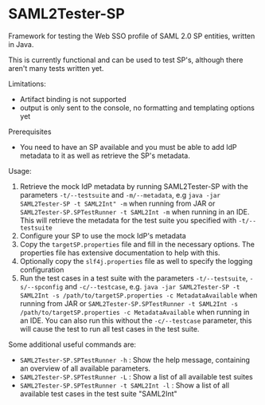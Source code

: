 SAML2Tester-SP
============

Framework for testing the Web SSO profile of SAML 2.0 SP entities, written in Java.

This is currently functional and can be used to test SP's, although there aren't many tests written yet.

Limitations:
- Artifact binding is not supported
- output is only sent to the console, no formatting and templating options yet

Prerequisites
- You need to have an SP available and you must be able to add IdP metadata to it as well as retrieve the SP's metadata.

Usage:

1. Retrieve the mock IdP metadata by running SAML2Tester-SP with the parameters ```-t/--testsuite``` and ```-m/--metadata```, e.g ```java -jar SAML2Tester-SP -t SAML2Int" -m``` when running from JAR or ```SAML2Tester-SP.SPTestRunner -t SAML2Int -m``` when running in an IDE. This will retrieve the metadata for the test suite you specified with ```-t/--testsuite```
2. Configure your SP to use the mock IdP's metadata
3. Copy the ```targetSP.properties``` file and fill in the necessary options. The properties file has extensive documentation to help with this.
4. Optionally copy the ```slf4j.properties``` file as well to specify the logging configuration
5. Run the test cases in a test suite with the parameters ```-t/--testsuite```, ```-s/--spconfig``` and ```-c/--testcase```, e.g. ```java -jar SAML2Tester-SP -t SAML2Int -s /path/to/targetSP.properties -c MetadataAvailable``` when running from JAR or ```SAML2Tester-SP.SPTestRunner -t SAML2Int -s /path/to/targetSP.properties -c MetadataAvailable``` when running in an IDE. You can also run this without the ```-c/--testcase``` parameter, this will cause the test to run all test cases in the test suite.

Some additional useful commands are:
- ```SAML2Tester-SP.SPTestRunner -h``` : Show the help message, containing an overview of all available parameters.
- ```SAML2Tester-SP.SPTestRunner -L``` : Show a list of all available test suites 
- ```SAML2Tester-SP.SPTestRunner -t SAML2Int -l``` : Show a list of all available test cases in the test suite "SAML2Int"
